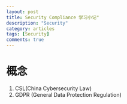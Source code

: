 ```yaml
---
layout: post
title: Security Compliance 学习小记"
description: "Security"
category: articles
tags: [Security]
comments: true
---
```

概念
====
1. CSL(China Cybersecurity Law)
2. GDPR (General Data Protection Regulation)